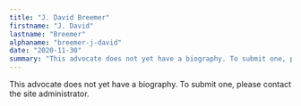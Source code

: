 ```yaml
---
title: "J. David Breemer"
firstname: "J. David"
lastname: "Breemer"
alphaname: "breemer-j-david"
date: "2020-11-30"
summary: "This advocate does not yet have a biography. To submit one, please contact the site administrator."
---
```

This advocate does not yet have a biography. To submit one, please contact the site administrator.

